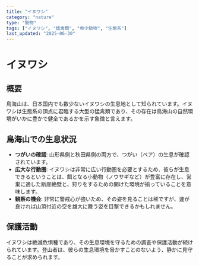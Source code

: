 ```yaml
---
title: "イヌワシ"
category: "nature"
type: "動物"
tags: ["イヌワシ", "猛禽類", "希少動物", "生態系"]
last_updated: "2025-06-30"
---
```


# イヌワシ

## 概要
鳥海山は、日本国内でも数少ないイヌワシの生息地として知られています。イヌワシは生態系の頂点に君臨する大型の猛禽類であり、その存在は鳥海山の自然環境がいかに豊かで健全であるかを示す象徴と言えます。

## 鳥海山での生息状況
- **つがいの確認**: 山形県側と秋田県側の両方で、つがい（ペア）の生息が確認されています。
- **広大な行動圏**: イヌワシは非常に広い行動圏を必要とするため、彼らが生息できるということは、餌となる小動物（ノウサギなど）が豊富に存在し、営巣に適した断崖絶壁と、狩りをするための開けた環境が揃っていることを意味します。
- **観察の機会**: 非常に警戒心が強いため、その姿を見ることは稀ですが、運が良ければ山頂付近の空を雄大に舞う姿を目撃できるかもしれません。

## 保護活動
イヌワシは絶滅危惧種であり、その生息環境を守るための調査や保護活動が続けられています。登山者は、彼らの生息環境を脅かすことのないよう、静かに見守ることが求められます。